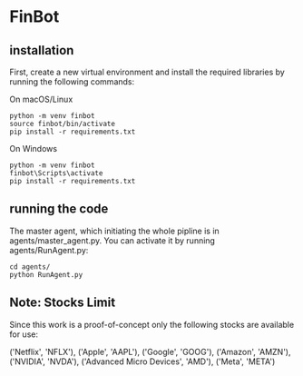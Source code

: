 # FinBot

## installation

First, create a new virtual environment and install the required libraries by running the following commands:

On macOS/Linux
```
python -m venv finbot
source finbot/bin/activate
pip install -r requirements.txt
```
On Windows
```
python -m venv finbot
finbot\Scripts\activate
pip install -r requirements.txt
```
## running the code
The master agent, which initiating the whole pipline is in agents/master_agent.py. You can activate it by running agents/RunAgent.py:
```
cd agents/
python RunAgent.py
```

## Note: Stocks Limit
Since this work is a proof-of-concept only the following stocks are available for use:

('Netflix', 'NFLX'), ('Apple', 'AAPL'), ('Google', 'GOOG'), ('Amazon', 'AMZN'), ('NVIDIA', 'NVDA'), ('Advanced Micro Devices', 'AMD'), ('Meta', 'META')
